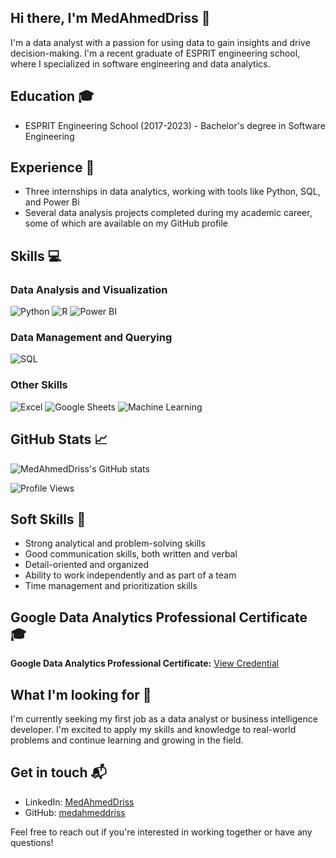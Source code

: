## Hi there, I'm MedAhmedDriss 👋

I'm a data analyst with a passion for using data to gain insights and drive decision-making. I'm a recent graduate of ESPRIT engineering school, where I specialized in software engineering and data analytics.

## Education 🎓

- ESPRIT Engineering School (2017-2023) - Bachelor's degree in Software Engineering

## Experience 💼

- Three internships in data analytics, working with tools like Python, SQL, and Power Bi
- Several data analysis projects completed during my academic career, some of which are available on my GitHub profile

## Skills 💻

### Data Analysis and Visualization

![Python](https://img.shields.io/badge/-Python-3776AB?style=flat-square&logo=python&logoColor=white)
![R](https://img.shields.io/badge/-R-276DC3?style=flat-square&logo=r&logoColor=white)
![Power BI](https://img.shields.io/badge/-Power%20BI-F2C811?style=flat-square&logo=power-bi&logoColor=black)

### Data Management and Querying

![SQL](https://img.shields.io/badge/-SQL-4479A1?style=flat-square&logo=postgresql&logoColor=white)


### Other Skills

![Excel](https://img.shields.io/badge/-Excel-217346?style=flat-square&logo=microsoft-excel&logoColor=white)
![Google Sheets](https://img.shields.io/badge/-Google%20Sheets-34A853?style=flat-square&logo=google-sheets&logoColor=white)
![Machine Learning](https://img.shields.io/badge/-Machine%20Learning-FF6F00?style=flat-square&logo=machine-learning&logoColor=white)

## GitHub Stats 📈

![MedAhmedDriss's GitHub stats](https://github-readme-stats.vercel.app/api?username=medahmeddriss&show_icons=true&theme=vue)

![Profile Views](https://komarev.com/ghpvc/?username=medahmeddriss&color=green&style=flat-square&label=Profile+Views)



## Soft Skills 🤝

- Strong analytical and problem-solving skills
- Good communication skills, both written and verbal
- Detail-oriented and organized
- Ability to work independently and as part of a team
- Time management and prioritization skills

## Google Data Analytics Professional Certificate 🎓

**Google Data Analytics Professional Certificate:** <a href="https://www.coursera.org/account/accomplishments/specialization/certificate/6H83BVFQ99ET">View Credential</a>

## What I'm looking for 🤔

I'm currently seeking my first job as a data analyst or business intelligence developer. I'm excited to apply my skills and knowledge to real-world problems and continue learning and growing in the field.

## Get in touch 📬

- LinkedIn: [MedAhmedDriss](https://www.linkedin.com/in/med-ahmed-driss/)
- GitHub: [medahmeddriss](https://github.com/medahmeddriss)

Feel free to reach out if you're interested in working together or have any questions!



